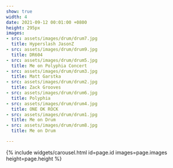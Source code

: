 ```yaml
---
show: true
width: 4
date: 2021-09-12 00:01:00 +0800
height: 295px
images:
- src: assets/images/drum/drum7.jpg
  title: Hyperslash JasonZ
- src: assets/images/drum/drum9.jpg
  title: DR604
- src: assets/images/drum/drum5.jpg
  title: Me on Polyphia Concert
- src: assets/images/drum/drum3.jpg
  title: Matt Garstka
- src: assets/images/drum/drum2.jpg
  title: Zack Grooves
- src: assets/images/drum/drum6.jpg
  title: Polyphia
- src: assets/images/drum/drum4.jpg
  title: ONE OK ROCK
- src: assets/images/drum/drum1.jpg
  title: Me on Drum
- src: assets/images/drum/drum8.jpg
  title: Me on Drum

---
```


{% include widgets/carousel.html id=page.id images=page.images height=page.height %}
